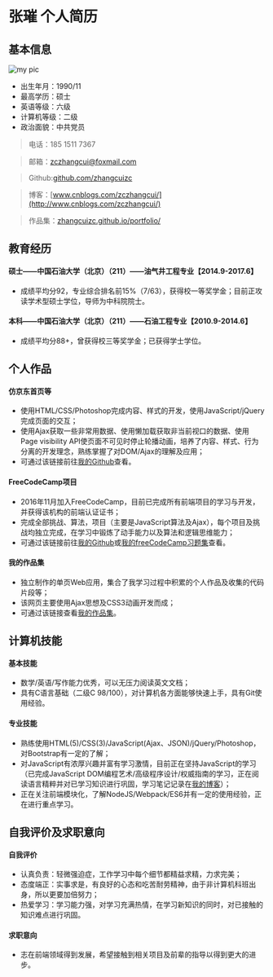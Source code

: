 # 张璀 个人简历

## 基本信息
![my pic](https://zhangcuizc.github.io/portfolio/img/leftbar-me.jpg)
* 出生年月：1990/11
* 最高学历：硕士
* 英语等级：六级
* 计算机等级：二级
* 政治面貌：中共党员

> 电话：185 1511 7367

> 邮箱：zczhangcui@foxmail.com

> Github:[github.com/zhangcuizc](https://github.com/zhangcuiZC)

> 博客：[www.cnblogs.com/zczhangcui/](http://www.cnblogs.com/zczhangcui/)

> 作品集：[zhangcuizc.github.io/portfolio/](https://zhangcuizc.github.io/portfolio/)

## 教育经历
#### 硕士——中国石油大学（北京）（211）——油气井工程专业【2014.9-2017.6】
* 成绩平均分92，专业综合排名前15%（7/63），获得校一等奖学金；目前正攻读学术型硕士学位，导师为中科院院士。

#### 本科——中国石油大学（北京）（211）——石油工程专业【2010.9-2014.6】
* 成绩平均分88+，曾获得校三等奖学金；已获得学士学位。

## 个人作品
#### 仿京东首页等
* 使用HTML/CSS/Photoshop完成内容、样式的开发，使用JavaScript/jQuery完成页面的交互；
* 使用Ajax获取一些非常用数据、使用懒加载获取非当前视口的数据、使用Page visibility API使页面不可见时停止轮播动画，培养了内容、样式、行为分离的开发理念，熟练掌握了对DOM/Ajax的理解及应用；
* 可通过该链接前往[我的Github](https://zhangcuizc.github.io/jd-new/)查看。

#### FreeCodeCamp项目
* 2016年11月加入FreeCodeCamp，目前已完成所有前端项目的学习与开发，并获得该机构的前端认证证书；
* 完成全部挑战、算法，项目（主要是JavaScript算法及Ajax），每个项目及挑战均独立完成，在学习中锻炼了动手能力以及算法和逻辑思维能力；
* 可通过该链接前往[我的Github](https://github.com/zhangcuiZC/My-FreeCodeCamp)或[我的freeCodeCamp习题集](https://freecodecamp.cn/zhangcuizc)查看。

#### 我的作品集
* 独立制作的单页Web应用，集合了我学习过程中积累的个人作品及收集的代码片段等；
* 该网页主要使用Ajax思想及CSS3动画开发而成；
* 可通过该链接查看[我的作品集](https://zhangcuizc.github.io/portfolio/)。

## 计算机技能
#### 基本技能
* 数学/英语/写作能力优秀，可以无压力阅读英文文档；
* 具有C语言基础（二级C 98/100），对计算机各方面能够快速上手，具有Git使用经验。

#### 专业技能
* 熟练使用HTML(5)/CSS(3)/JavaScript(Ajax、JSON)/jQuery/Photoshop，对Bootstrap有一定的了解；
* 对JavaScript有浓厚兴趣并富有学习激情，目前正在坚持JavaScript的学习（已完成JavaScript DOM编程艺术/高级程序设计/权威指南的学习，正在阅读语言精粹并对已学习知识进行巩固，学习笔记记录在[我的博客](http://www.cnblogs.com/zczhangcui/)）；
* 正在关注前端模块化，了解NodeJS/Webpack/ES6并有一定的使用经验，正在进行重点学习。

## 自我评价及求职意向
#### 自我评价
* 认真负责：轻微强迫症，工作学习中每个细节都精益求精，力求完美；
* 态度端正：实事求是，有良好的心态和吃苦耐劳精神，由于非计算机科班出身，所以更要加倍努力；
* 热爱学习：学习能力强，对学习充满热情，在学习新知识的同时，对已接触的知识难点进行巩固。

#### 求职意向
* 志在前端领域得到发展，希望接触到相关项目及前辈的指导以得到更大的进步。
